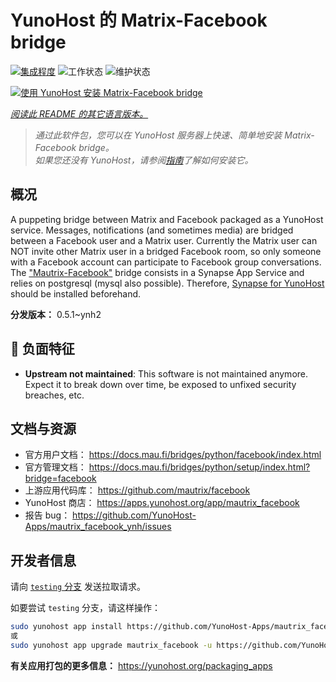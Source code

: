 <!--
注意：此 README 由 <https://github.com/YunoHost/apps/tree/master/tools/readme_generator> 自动生成
请勿手动编辑。
-->

# YunoHost 的 Matrix-Facebook bridge

[![集成程度](https://dash.yunohost.org/integration/mautrix_facebook.svg)](https://dash.yunohost.org/appci/app/mautrix_facebook) ![工作状态](https://ci-apps.yunohost.org/ci/badges/mautrix_facebook.status.svg) ![维护状态](https://ci-apps.yunohost.org/ci/badges/mautrix_facebook.maintain.svg)

[![使用 YunoHost 安装 Matrix-Facebook bridge](https://install-app.yunohost.org/install-with-yunohost.svg)](https://install-app.yunohost.org/?app=mautrix_facebook)

*[阅读此 README 的其它语言版本。](./ALL_README.md)*

> *通过此软件包，您可以在 YunoHost 服务器上快速、简单地安装 Matrix-Facebook bridge。*  
> *如果您还没有 YunoHost，请参阅[指南](https://yunohost.org/install)了解如何安装它。*

## 概况

A puppeting bridge between Matrix and Facebook packaged as a YunoHost service. Messages, notifications (and sometimes media) are bridged between a Facebook user and a Matrix user. Currently the Matrix user can NOT invite other Matrix user in a bridged Facebook room, so only someone with a Facebook account can participate to Facebook group conversations. The ["Mautrix-Facebook"](https://docs.mau.fi/bridges/python/facebook/index.html) bridge consists in a Synapse App Service and relies on postgresql (mysql also possible). Therefore, [Synapse for YunoHost](https://github.com/YunoHost-Apps/synapse_ynh) should be installed beforehand.


**分发版本：** 0.5.1~ynh2
## :red_circle: 负面特征

- **Upstream not maintained**: This software is not maintained anymore. Expect it to break down over time, be exposed to unfixed security breaches, etc.

## 文档与资源

- 官方用户文档： <https://docs.mau.fi/bridges/python/facebook/index.html>
- 官方管理文档： <https://docs.mau.fi/bridges/python/setup/index.html?bridge=facebook>
- 上游应用代码库： <https://github.com/mautrix/facebook>
- YunoHost 商店： <https://apps.yunohost.org/app/mautrix_facebook>
- 报告 bug： <https://github.com/YunoHost-Apps/mautrix_facebook_ynh/issues>

## 开发者信息

请向 [`testing` 分支](https://github.com/YunoHost-Apps/mautrix_facebook_ynh/tree/testing) 发送拉取请求。

如要尝试 `testing` 分支，请这样操作：

```bash
sudo yunohost app install https://github.com/YunoHost-Apps/mautrix_facebook_ynh/tree/testing --debug
或
sudo yunohost app upgrade mautrix_facebook -u https://github.com/YunoHost-Apps/mautrix_facebook_ynh/tree/testing --debug
```

**有关应用打包的更多信息：** <https://yunohost.org/packaging_apps>
